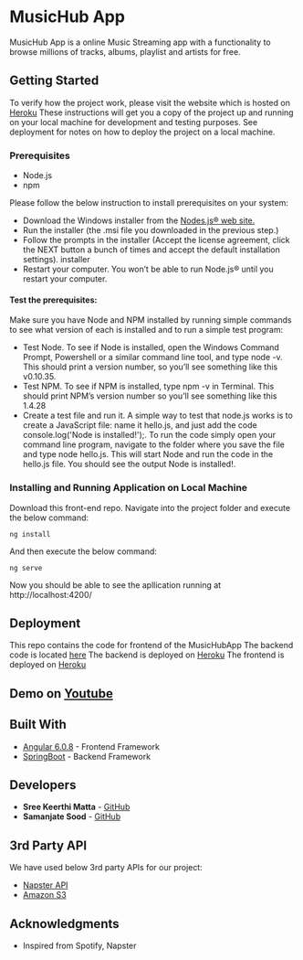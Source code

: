 # MusicHub App

MusicHub App is a online Music Streaming app with a functionality to browse millions of tracks, albums, playlist and artists for free.

## Getting Started

To verify how the project work, please visit the website which is hosted on [Heroku](https://music-hub-app-angular.herokuapp.com/)
These instructions will get you a copy of the project up and running on your local machine for development and testing purposes. See deployment for notes on how to deploy the project on a local machine.

### Prerequisites

* Node.js
* npm

Please follow the below instruction to install prerequisites on your system:
* Download the Windows installer from the [Nodes.js® web site.](https://nodejs.org/en/)
* Run the installer (the .msi file you downloaded in the previous step.)
* Follow the prompts in the installer (Accept the license agreement, click the NEXT button a bunch of times and accept the default installation settings).
installer
* Restart your computer. You won’t be able to run Node.js® until you restart your computer. 
#### Test the prerequisites:
Make sure you have Node and NPM installed by running simple commands to see what version of each is installed and to run a simple test program:

* Test Node. To see if Node is installed, open the Windows Command Prompt, Powershell or a similar command line tool, and type node -v. This should print a version number, so you’ll see something like this v0.10.35.
* Test NPM. To see if NPM is installed, type npm -v in Terminal. This should print NPM’s version number so you’ll see something like this 1.4.28
* Create a test file and run it. A simple way to test that node.js works is to create a JavaScript file: name it hello.js, and just add the code console.log('Node is installed!');. To run the code simply open your command line program, navigate to the folder where you save the file and type node hello.js. This will start Node and run the code in the hello.js file. You should see the output Node is installed!.

### Installing and Running Application on Local Machine

Download this front-end repo. Navigate into the project folder and execute the below command:

```
ng install
```

And then execute the below command:

```
ng serve
```

Now you should be able to see the apllication running at http://localhost:4200/ 

## Deployment

This repo contains the code for frontend of the MusicHubApp
The backend code is located [here](https://github.com/sreekmatta/music-hub-app-backend) 
The backend is deployed on [Heroku](https://music-hub-app-springboot.herokuapp.com/api/person) 
The frontend is deployed on [Heroku](https://music-hub-app-angular.herokuapp.com/)

## Demo on [Youtube](https://youtu.be/JPWXj6A1Q_s)

## Built With

* [Angular 6.0.8](http://www.dropwizard.io/1.0.2/docs/) - Frontend Framework
* [SpringBoot](https://spring.io/projects/spring-boot) - Backend Framework

## Developers

* **Sree Keerthi Matta** - [GitHub](https://github.com/sreekmatta)
* **Samanjate Sood** - [GitHub](https://github.com/samanjate)

## 3rd Party API

We have used below 3rd party APIs for our project:
* [Napster API](https://developer.napster.com/api/v2.2)
* [Amazon S3](https://aws.amazon.com/s3/)

## Acknowledgments

* Inspired from Spotify, Napster

